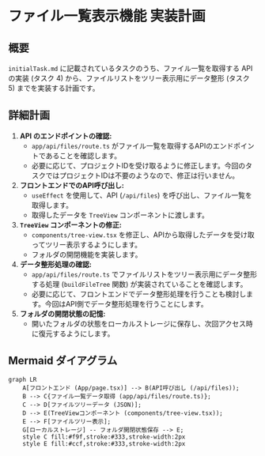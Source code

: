 # ファイル一覧表示機能 実装計画

## 概要

`initialTask.md` に記載されているタスクのうち、ファイル一覧を取得する API の実装 (タスク 4) から、ファイルリストをツリー表示用にデータ整形 (タスク 5) までを実装する計画です。

## 詳細計画

1.  **API のエンドポイントの確認:**
    *   `app/api/files/route.ts` がファイル一覧を取得するAPIのエンドポイントであることを確認します。
    *   必要に応じて、プロジェクトIDを受け取るように修正します。今回のタスクではプロジェクトIDは不要のようなので、修正は行いません。
2.  **フロントエンドでのAPI呼び出し:**
    *   `useEffect` を使用して、API (`/api/files`) を呼び出し、ファイル一覧を取得します。
    *   取得したデータを `TreeView` コンポーネントに渡します。
3.  **`TreeView` コンポーネントの修正:**
    *   `components/tree-view.tsx` を修正し、APIから取得したデータを受け取ってツリー表示するようにします。
    *   フォルダの開閉機能を実装します。
4.  **データ整形処理の確認:**
    *   `app/api/files/route.ts` でファイルリストをツリー表示用にデータ整形する処理 (`buildFileTree` 関数) が実装されていることを確認します。
    *   必要に応じて、フロントエンドでデータ整形処理を行うことも検討します。今回はAPI側でデータ整形処理を行うことにします。
5.  **フォルダの開閉状態の記憶:**
    *   開いたフォルダの状態をローカルストレージに保存し、次回アクセス時に復元するようにします。

## Mermaid ダイアグラム

```mermaid
graph LR
    A[フロントエンド (App/page.tsx)] --> B(API呼び出し (/api/files));
    B --> C{ファイル一覧データ取得 (app/api/files/route.ts)};
    C --> D[ファイルツリーデータ (JSON)];
    D --> E(TreeViewコンポーネント (components/tree-view.tsx));
    E --> F[ファイルツリー表示];
    G[ローカルストレージ] -- フォルダ開閉状態保存 --> E;
    style C fill:#f9f,stroke:#333,stroke-width:2px
    style E fill:#ccf,stroke:#333,stroke-width:2px